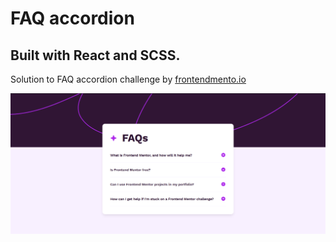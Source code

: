 # FAQ accordion

## Built with React and SCSS.

Solution to FAQ accordion challenge by [frontendmento.io](https://www.frontendmentor.io/challenges/faq-accordion-wyfFdeBwBz)

![preview image](/public/images/preview.jpg)
